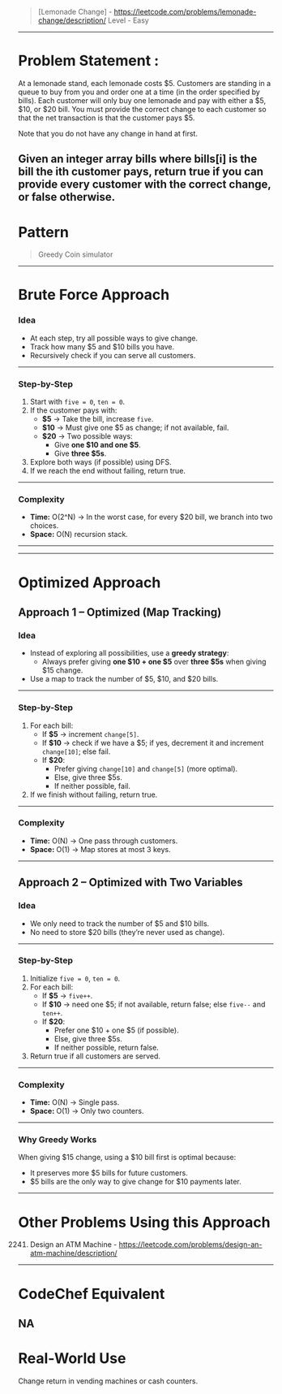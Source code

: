 > [Lemonade Change] - https://leetcode.com/problems/lemonade-change/description/
> Level - Easy
--------------------------------------------------------------------------------------------------------------------------------------
# Problem Statement : 

At a lemonade stand, each lemonade costs $5. Customers are standing in a queue to buy from you and order one at a time (in the order specified by bills). Each customer will only buy one lemonade and pay with either a $5, $10, or $20 bill. You must provide the correct change to each customer so that the net transaction is that the customer pays $5.

Note that you do not have any change in hand at first.

Given an integer array bills where bills[i] is the bill the ith customer pays, return true if you can provide every customer with the correct change, or false otherwise.
--------------------------------------------------------------------------------------------------------------------------------------
# Pattern
> Greedy Coin simulator
--------------------------------------------------------------------------------------------------------------------------------------
# Brute Force Approach

### **Idea**
* At each step, try all possible ways to give change.
* Track how many \$5 and \$10 bills you have.
* Recursively check if you can serve all customers.
---

### **Step-by-Step**
1. Start with `five = 0`, `ten = 0`.
2. If the customer pays with:
   * **\$5** → Take the bill, increase `five`.
   * **\$10** → Must give one \$5 as change; if not available, fail.
   * **\$20** → Two possible ways:
     * Give **one \$10 and one \$5**.
     * Give **three \$5s**.
3. Explore both ways (if possible) using DFS.
4. If we reach the end without failing, return true.
---
### **Complexity**
* **Time:** O(2^N) → In the worst case, for every \$20 bill, we branch into two choices.
* **Space:** O(N) recursion stack.
---
--------------------------------------------------------------------------------------------------------------------------------------
# Optimized Approach

## **Approach 1 – Optimized (Map Tracking)**

### **Idea**
* Instead of exploring all possibilities, use a **greedy strategy**:
  * Always prefer giving **one \$10 + one \$5** over **three \$5s** when giving \$15 change.
* Use a map to track the number of \$5, \$10, and \$20 bills.
---

### **Step-by-Step**
1. For each bill:
   * If **\$5** → increment `change[5]`.
   * If **\$10** → check if we have a \$5; if yes, decrement it and increment `change[10]`; else fail.
   * If **\$20**:
     * Prefer giving `change[10]` and `change[5]` (more optimal).
     * Else, give three \$5s.
     * If neither possible, fail.
2. If we finish without failing, return true.
---

### **Complexity**
* **Time:** O(N) → One pass through customers.
* **Space:** O(1) → Map stores at most 3 keys.
---

## **Approach 2 – Optimized with Two Variables**

### **Idea**
* We only need to track the number of \$5 and \$10 bills.
* No need to store \$20 bills (they’re never used as change).
---

### **Step-by-Step**
1. Initialize `five = 0`, `ten = 0`.
2. For each bill:
   * If **\$5** → `five++`.
   * If **\$10** → need one \$5; if not available, return false; else `five--` and `ten++`.
   * If **\$20**:
     * Prefer one \$10 + one \$5 (if possible).
     * Else, give three \$5s.
     * If neither possible, return false.
3. Return true if all customers are served.
---

### **Complexity**
* **Time:** O(N) → Single pass.
* **Space:** O(1) → Only two counters.
---

### **Why Greedy Works**
When giving \$15 change, using a \$10 bill first is optimal because:
* It preserves more \$5 bills for future customers.
* \$5 bills are the only way to give change for \$10 payments later.

--------------------------------------------------------------------------------------------------------------------------------------
# Other Problems Using this Approach
2241. Design an ATM Machine - https://leetcode.com/problems/design-an-atm-machine/description/
--------------------------------------------------------------------------------------------------------------------------------------
# CodeChef Equivalent
NA
--------------------------------------------------------------------------------------------------------------------------------------
# Real-World Use
Change return in vending machines or cash counters.